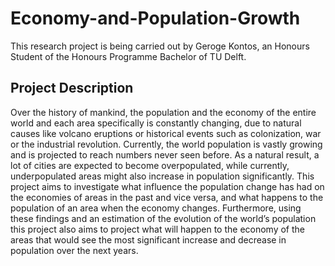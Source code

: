 # Economy-and-Population-Growth

This research project is being carried out by Geroge Kontos, an Honours Student of the Honours Programme Bachelor of TU Delft. 

## Project Description

Over the history of mankind, the population and the economy of the entire world and each area specifically is constantly changing, due to natural causes like volcano eruptions or historical events such as colonization, war or the industrial revolution. Currently, the world population is vastly growing and is projected to reach numbers never seen before. As a natural result, a lot of cities are expected to become overpopulated, while currently, underpopulated areas might also increase in population significantly. This project aims to investigate what influence the population change has had on the economies of areas in the past and vice versa, and what happens to the population of an area when the economy changes. Furthermore, using these findings and an estimation of the evolution of the world’s population this project also aims to project what will happen to the economy of the areas that would see the most significant increase and decrease in population over the next years.